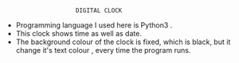                         DIGITAL CLOCK

* Programming language I used here is Python3 .
* This clock shows time as well as date. 
* The background colour of the clock is fixed, which is black, but it change it's text colour , every time the program runs.
